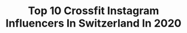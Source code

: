 ---
title: Top 10 Crossfit Instagram Influencers In Switzerland In 2020
description: >-
  Find top crossfit Instagram influencers in Switzerland in 2020. Most popular hashtags: #crossfit #fitness #lifestyle #motivation.
platform: Instagram
profiles:
  - username: "pamthorburn"
    fullname: >-
      Pam Thorburn
    location: "Switzerland"
    followers: 6284
    engagement: 727
    commentsToLikes: 0.041946
    avatar: "https://scontent-ams4-1.cdninstagram.com/v/t51.2885-19/10354321_1421253368144269_1425580332_a.jpg?_nc_ht=scontent-ams4-1.cdninstagram.com&_nc_ohc=ExFNicm6raUAX_USZ1o&oh=2f13fec7c7521b12e91882092ab99a50&oe=5EBB444E"
    verified: false
    hashtags: "#korew, #learningtofly, #ink, #iamasweatybetty"
  - username: "jonnekoski"
    fullname: >-
      Jonne Koski
    location: "Switzerland"
    followers: 60707
    engagement: 303
    commentsToLikes: 0.007707
    avatar: "https://scontent-lhr8-1.cdninstagram.com/v/t51.2885-19/s320x320/88177328_208322320530147_8612087878693945344_n.jpg?_nc_ht=scontent-lhr8-1.cdninstagram.com&_nc_ohc=fobIpwRxbK0AX-NISXI&oh=cc3ef066e0e1175cf06e4485273260ed&oe=5EB8FF9D"
    verified: true
    hashtags: "#backtowork, #gotime, #canyoudoit, #livingroomcup"
  - username: "by_dreia"
    fullname: >-
      𝐀𝐧𝐝𝐫𝐞𝐢𝐚 𝐒𝐚𝐧𝐭𝐨𝐬
    location: "Switzerland"
    followers: 19693
    engagement: 322
    commentsToLikes: 0.025305
    avatar: "https://scontent-ams4-1.cdninstagram.com/v/t51.2885-19/s320x320/88149474_250621072617246_7061743141698666496_n.jpg?_nc_ht=scontent-ams4-1.cdninstagram.com&_nc_ohc=gmYePnZcSFAAX9JDvKj&oh=c9ddf97190ea609670c711c8f02ac910&oe=5EB36384"
    verified: false
    hashtags: "#sneakerslovers, #homeparty, #homefood, #couchtime"
  - username: "rabina17"
    fullname: >-
      Peter Lewis
    location: "Switzerland"
    followers: 8068
    engagement: 1072
    commentsToLikes: 0.010630
    avatar: "https://scontent-lhr8-1.cdninstagram.com/v/t51.2885-19/s320x320/18252536_1863432847015606_563920654684913664_a.jpg?_nc_ht=scontent-lhr8-1.cdninstagram.com&_nc_ohc=xZQL-_ZGme8AX_kJ3Aa&oh=fad4137b03fdad4a8b98099719a658c9&oe=5EBB91D5"
    verified: false
    hashtags: ""
  - username: "helen_giovanna"
    fullname: >-
      Helen-Giovanna Doepke
    location: "Switzerland"
    followers: 5435
    engagement: 746
    commentsToLikes: 0.028109
    avatar: "https://scontent-ams4-1.cdninstagram.com/v/t51.2885-19/s320x320/17332776_212663102548951_8060392633668730880_a.jpg?_nc_ht=scontent-ams4-1.cdninstagram.com&_nc_ohc=x4pd7OT2SS8AX_-ITG1&oh=3cebcde9e5e06d229df1f82cca340573&oe=5EB9D363"
    verified: false
    hashtags: "#kite, #surflife, #denmark, #rideengine"
  - username: "fabiohayoz"
    fullname: >-
      Fabio Hayoz | Athlet
    location: "Switzerland"
    followers: 9682
    engagement: 344
    commentsToLikes: 0.047416
    avatar: "https://scontent-lhr3-1.cdninstagram.com/vp/c92188fc4de3540ccbeee05a4f5c141f/5E1ED64A/t51.2885-19/s320x320/51604294_2224445704462520_6621100941900775424_n.jpg?_nc_ht=scontent-lhr3-1.cdninstagram.com"
    verified: false
    hashtags: "#workoutmotivation, #fitnesscamp, #beachbody, #ronniecoleman"
  - username: "cyril_henry"
    fullname: >-
      Cyril Henry® 🇨🇭🇫🇷
    location: "Switzerland"
    followers: 112016
    engagement: 97
    commentsToLikes: 0.146698
    avatar: "https://scontent-lhr8-1.cdninstagram.com/v/t51.2885-19/s320x320/51895379_377257816162400_8836270147749543936_n.jpg?_nc_ht=scontent-lhr8-1.cdninstagram.com&_nc_ohc=pxaeX87-Q_IAX9hsS9T&oh=732d7b41037882743c7f1ad0094d7891&oe=5EB8EA31"
    verified: false
    hashtags: "#kettlebell, #dreams, #london, #good"
  - username: "seven_or_eleven"
    fullname: >-
      Jose Miguel Garcia Sanz
    location: "Switzerland"
    followers: 27068
    engagement: 171
    commentsToLikes: 0.035251
    avatar: "https://scontent-ams4-1.cdninstagram.com/v/t51.2885-19/s320x320/18581039_231353137363899_376852044142608384_a.jpg?_nc_ht=scontent-ams4-1.cdninstagram.com&_nc_ohc=xD3JNQFbAioAX_VV3E1&oh=7a0cf94d3d72a9c79e1138615ce3ab41&oe=5EAFBC8E"
    verified: false
    hashtags: "#vive, #motivacion, #estadoalarma, #encasa"
  - username: "kevinxtm"
    fullname: >-
      Kevin Crupi  xtm
    location: "Switzerland"
    followers: 5294
    engagement: 471
    commentsToLikes: 0.060183
    avatar: "https://scontent-ams4-1.cdninstagram.com/v/t51.2885-19/s320x320/83812111_183848956333520_6638408358728564736_n.jpg?_nc_ht=scontent-ams4-1.cdninstagram.com&_nc_ohc=Pzc2ZtxHe6AAX-Yywk4&oh=b1b8d1c04770f30c9561c95b1f2a8b2c&oe=5EB8877D"
    verified: false
    hashtags: "#travelgram, #staypositive, #focuswater, #mylausanne"
  - username: "esslingerlukas"
    fullname: >-
      Lukas Esslinger
    location: "Switzerland"
    followers: 29797
    engagement: 279
    commentsToLikes: 0.010000
    avatar: "https://scontent-amt2-1.cdninstagram.com/v/t51.2885-19/s320x320/44925570_325207921645620_2182713946174128128_n.jpg?_nc_ht=scontent-amt2-1.cdninstagram.com&_nc_ohc=fVcwj1tRYi8AX-y4qnp&oh=4157871272c0c3a33bb345171cc07f35&oe=5EBBE97A"
    verified: false
    hashtags: "#nutriathletic, #crossfitgames, #trashtalkthursday, #givesyouwings"
---